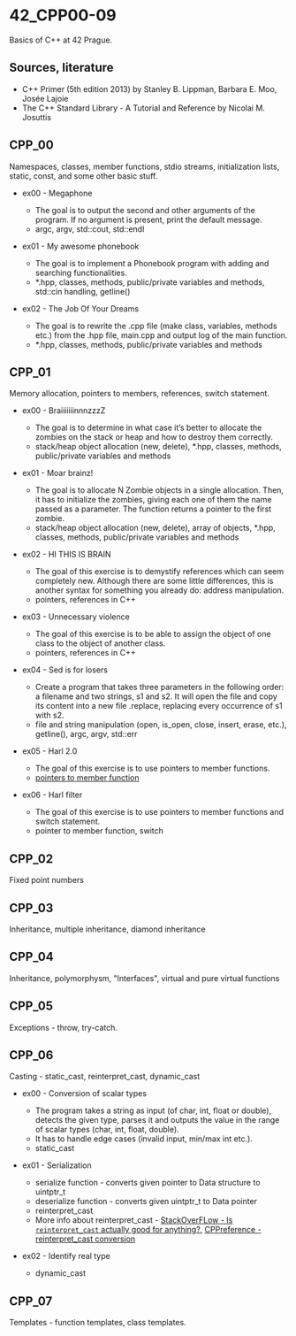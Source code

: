 # 42_CPP00-09
Basics of C++ at 42 Prague.

## Sources, literature
* C++ Primer (5th edition 2013) by Stanley B. Lippman, Barbara E. Moo, Josée Lajoie
* The C++ Standard Library - A Tutorial and Reference by Nicolai M. Josuttis

## CPP_00
Namespaces, classes, member functions, stdio streams, initialization lists, static, const, and some other basic stuff.

* ex00 - Megaphone
  - The goal is to output the second and other arguments of the program. If no argument is present, print the default message.
  - argc, argv, std::cout, std::endl

* ex01 - My awesome phonebook
  - The goal is to implement a Phonebook program with adding and searching functionalities.
  - *.hpp, classes, methods, public/private variables and methods, std::cin handling, getline()

* ex02 - The Job Of Your Dreams
  - The goal is to rewrite the .cpp file (make class, variables, methods etc.) from the .hpp file, main.cpp and output log of the main function.
  - *.hpp, classes, methods, public/private variables and methods
 
## CPP_01
Memory allocation, pointers to members, references, switch statement.

* ex00 - BraiiiiiiinnnzzzZ
  - The goal is to determine in what case it’s better to allocate the zombies on the stack or heap and how to destroy them correctly.
  - stack/heap object allocation (new, delete), *.hpp, classes, methods, public/private variables and methods
  
* ex01 - Moar brainz!
  - The goal is to allocate N Zombie objects in a single allocation. Then, it has to initialize the zombies, giving each one of them the name passed as a parameter. The function returns a pointer to the first zombie.
  - stack/heap object allocation (new, delete), array of objects, *.hpp, classes, methods, public/private variables and methods
 
* ex02 - HI THIS IS BRAIN
  -  The goal of this exercise is to demystify references which can seem completely new. Although there are some little differences, this is another syntax for something you already do: address manipulation.
  - pointers, references in C++
 
* ex03 - Unnecessary violence
  - The goal of this exercise is to be able to assign the object of one class to the object of another class.
  - pointers, references in C++

* ex04 - Sed is for losers
  - Create a program that takes three parameters in the following order: a filename and two strings, s1 and s2. It will open the file <filename> and copy its content into a new file <filename>.replace, replacing every occurrence of s1 with s2.
  - file and string manipulation (open, is_open, close, insert, erase, etc.), getline(), argc, argv, std::err

* ex05 - Harl 2.0
  - The goal of this exercise is to use pointers to member functions.
  - [pointers to member function](https://public.websites.umich.edu/~eecs381/handouts/Pointers_to_memberfuncs.pdf)
 
* ex06 - Harl filter
  - The goal of this exercise is to use pointers to member functions and switch statement.
  - pointer to member function, switch

## CPP_02
Fixed point numbers

## CPP_03
Inheritance, multiple inheritance, diamond inheritance

## CPP_04
Inheritance, polymorphysm, "Interfaces", virtual and pure virtual functions

## CPP_05
Exceptions - throw, try-catch.

## CPP_06
Casting - static_cast, reinterpret_cast, dynamic_cast

* ex00 - Conversion of scalar types
  - The program takes a string as input (of char, int, float or double), detects the given type, parses it and outputs the value in the range of scalar types (char, int, float, double).
  - It has to handle edge cases (invalid input, min/max int etc.).
  - static_cast

* ex01 - Serialization
  - serialize function - converts given pointer to Data structure to uintptr_t 
  - deserialize function - converts given uintptr_t to Data pointer 
  - reinterpret_cast
  - More info about reinterpret_cast - [StackOverFLow - Is `reinterpret_cast` actually good for anything?](https://stackoverflow.com/questions/68576099/is-reinterpret-cast-actually-good-for-anything), [CPPreference - reinterpret_cast conversion](https://en.cppreference.com/w/cpp/language/reinterpret_cast)

* ex02 - Identify real type
  - dynamic_cast

## CPP_07
Templates - function templates, class templates.